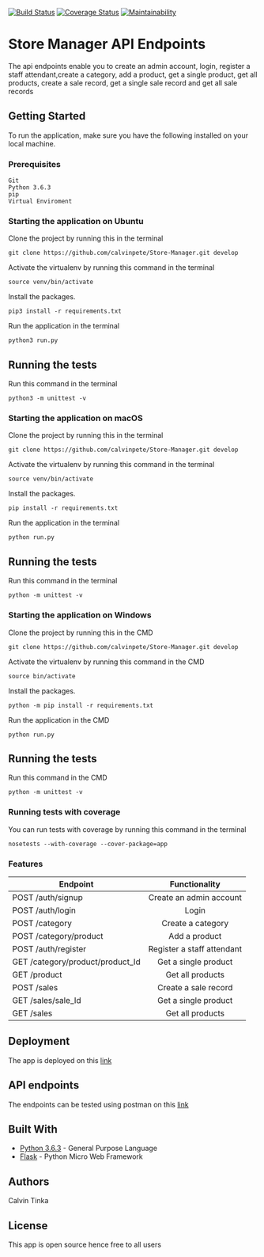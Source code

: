 

[![Build Status](https://travis-ci.org/calvinpete/Store-Manager.svg?branch=develop)](https://travis-ci.org/calvinpete/Store-Manager)    [![Coverage Status](https://coveralls.io/repos/github/calvinpete/Store-Manager/badge.svg)](https://coveralls.io/github/calvinpete/Store-Manager)      [![Maintainability](https://api.codeclimate.com/v1/badges/361fe7248d69425bf668/maintainability)](https://codeclimate.com/github/calvinpete/Store-Manager/maintainability)

# Store Manager API Endpoints

The api endpoints enable you to create an admin account, login, register a staff attendant,create a category, add a product, get a single product, get all products, create a sale record, get a single sale record and get all sale records

## Getting Started

To run the application, make sure you have the following installed on your local machine.

### Prerequisites

```
Git
Python 3.6.3
pip
Virtual Enviroment
```

### Starting the application on Ubuntu

Clone the project by running this in the terminal

```
git clone https://github.com/calvinpete/Store-Manager.git develop
```

Activate the virtualenv by running this command in the terminal

```
source venv/bin/activate
```

Install the packages.

```
pip3 install -r requirements.txt
```

Run the application in the terminal

```
python3 run.py
```

## Running the tests

Run this command in the terminal

```
python3 -m unittest -v
```

### Starting the application on macOS

Clone the project by running this in the terminal

```
git clone https://github.com/calvinpete/Store-Manager.git develop
```

Activate the virtualenv by running this command in the terminal

```
source venv/bin/activate
```

Install the packages.

```
pip install -r requirements.txt
```

Run the application in the terminal

```
python run.py
```

## Running the tests

Run this command in the terminal

```
python -m unittest -v
```


### Starting the application on Windows

Clone the project by running this in the CMD

```
git clone https://github.com/calvinpete/Store-Manager.git develop
```

Activate the virtualenv by running this command in the CMD

```
source bin/activate
```

Install the packages.

```
python -m pip install -r requirements.txt
```

Run the application in the CMD

```
python run.py
```

## Running the tests

Run this command in the CMD

```
python -m unittest -v
```


### Running tests with coverage

You can run tests with coverage by running this command in the terminal

```
nosetests --with-coverage --cover-package=app
```

### Features

|               Endpoint                                        |          Functionality      |
| --------------------------------------------------------------|:---------------------------:|
| POST /auth/signup                                             | Create an admin account     |
| POST /auth/login                                              | Login                       |
| POST /category                                                | Create a category           |
| POST /category/product                                        | Add a product               |
| POST /auth/register                                           | Register a staff attendant  |
| GET /category/product/product_Id                              | Get a single product        |
| GET /product                                                  | Get all products            |
| POST /sales                                                   | Create a sale record        |
| GET /sales/sale_Id                                            | Get a single product        |
| GET /sales                                                    | Get all products            |



## Deployment

The app is deployed on this [link](https://store-manager17.herokuapp.com/)

## API endpoints

The endpoints can be tested using postman on this [link](https://documenter.getpostman.com/view/4977996/RWgxtF1s)

## Built With

* [Python 3.6.3](https://www.python.org/) - General Purpose Language
* [Flask](http://flask.pocoo.org/) - Python Micro Web Framework

## Authors

Calvin Tinka

## License
This app is open source hence free to all users
